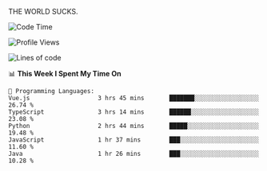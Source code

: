 THE WORLD SUCKS.

<!--START_SECTION:waka-->
![Code Time](http://img.shields.io/badge/Code%20Time-779%20hrs%2049%20mins-blue)

![Profile Views](http://img.shields.io/badge/Profile%20Views-1-blue)

![Lines of code](https://img.shields.io/badge/From%20Hello%20World%20I%27ve%20Written-2.1%20million%20lines%20of%20code-blue)

📊 **This Week I Spent My Time On** 

```text
💬 Programming Languages: 
Vue.js                   3 hrs 45 mins       ███████░░░░░░░░░░░░░░░░░░   26.74 % 
TypeScript               3 hrs 14 mins       ██████░░░░░░░░░░░░░░░░░░░   23.08 % 
Python                   2 hrs 44 mins       █████░░░░░░░░░░░░░░░░░░░░   19.48 % 
JavaScript               1 hr 37 mins        ███░░░░░░░░░░░░░░░░░░░░░░   11.60 % 
Java                     1 hr 26 mins        ███░░░░░░░░░░░░░░░░░░░░░░   10.28 % 
```


<!--END_SECTION:waka-->
